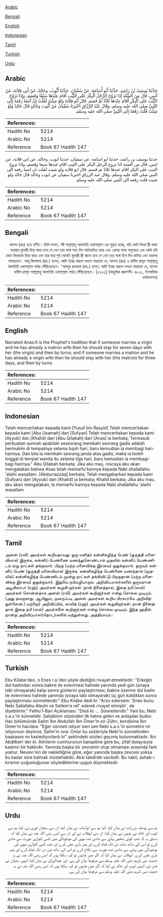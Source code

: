 [Arabic](#arabic)

[Bengali](#bengali)

[English](#english)

[Indonesian](#indonesian)

[Tamil](#tamil)

[Turkish](#turkish)

[Urdu](#urdu)

## Arabic


<div dir="rtl" lang="ar" style={{fontSize:'larger',backgroundColor:'#f8f9fa',padding:20}}>
حَدَّثَنَا يُوسُفُ بْنُ رَاشِدٍ، حَدَّثَنَا أَبُو أُسَامَةَ، عَنْ سُفْيَانَ، حَدَّثَنَا أَيُّوبُ، وَخَالِدٌ، عَنْ أَبِي قِلاَبَةَ، عَنْ أَنَسٍ، قَالَ مِنَ السُّنَّةِ إِذَا تَزَوَّجَ الرَّجُلُ الْبِكْرَ عَلَى الثَّيِّبِ أَقَامَ عِنْدَهَا سَبْعًا وَقَسَمَ، وَإِذَا تَزَوَّجَ الثَّيِّبَ عَلَى الْبِكْرِ أَقَامَ عِنْدَهَا ثَلاَثًا ثُمَّ قَسَمَ‏.‏ قَالَ أَبُو قِلاَبَةَ وَلَوْ شِئْتُ لَقُلْتُ إِنَّ أَنَسًا رَفَعَهُ إِلَى النَّبِيِّ صلى الله عليه وسلم‏.‏ وَقَالَ عَبْدُ الرَّزَّاقِ أَخْبَرَنَا سُفْيَانُ عَنْ أَيُّوبَ وَخَالِدٍ قَالَ خَالِدٌ وَلَوْ شِئْتُ قُلْتُ رَفَعَهُ إِلَى النَّبِيِّ صلى الله عليه وسلم‏.‏
</div>
<div style={{backgroundColor:'#f8f9fa',padding:20, marginBottom: 10}}><table> <thead> <tr> <th>References:</th> <th></th> </tr> </thead> <tbody><tr><td>Hadith No</td><td>5214</td></tr><tr><td>Arabic No</td><td>5214</td></tr><tr><td>Reference</td><td>Book 67 Hadith 147</td></tr></tbody></table></div>


<div dir="rtl" lang="ar" style={{fontSize:'larger',backgroundColor:'#f8f9fa',padding:20}}>
حدثنا يوسف بن راشد، حدثنا ابو اسامة، عن سفيان، حدثنا ايوب، وخالد، عن ابي قلابة، عن انس، قال من السنة اذا تزوج الرجل البكر على الثيب اقام عندها سبعا وقسم، واذا تزوج الثيب على البكر اقام عندها ثلاثا ثم قسم. قال ابو قلابة ولو شيت لقلت ان انسا رفعه الى النبي صلى الله عليه وسلم. وقال عبد الرزاق اخبرنا سفيان عن ايوب وخالد قال خالد ولو شيت قلت رفعه الى النبي صلى الله عليه وسلم
</div>
<div style={{backgroundColor:'#f8f9fa',padding:20, marginBottom: 10}}><table> <thead> <tr> <th>References:</th> <th></th> </tr> </thead> <tbody><tr><td>Hadith No</td><td>5214</td></tr><tr><td>Arabic No</td><td>5214</td></tr><tr><td>Reference</td><td>Book 67 Hadith 147</td></tr></tbody></table></div>

## Bengali


<div dir="rtl" lang="bn" style={{fontSize:'larger',backgroundColor:'#f8f9fa',padding:20}}>
আনাস (রাঃ) হতে বর্ণিত। তিনি বলেন, নবী সাল্লাল্লাহু আলাইহি ওয়াসাল্লাম-এর সুন্নাত হচ্ছে, যদি কেউ বিধবা স্ত্রী থাকা অবস্থায় কুমারী বিয়ে করে তবে সে যেন তার সঙ্গে সাত দিন অতিবাহিত করে এবং এরপর পালা অনুসারে এবং কেউ যদি কোন বিধবাকে বিয়ে করে এবং তার ঘরে পূর্ব থেকেই কুমারী স্ত্রী থাকে তবে সে যেন তার সঙ্গে তিন দিন কাটায় এবং তারপর পালাক্রমে। আবূ কিলাবাহ (রহ.) বলেন, আমি ইচ্ছে করলে বলতে পারতাম যে, আনাস (রাঃ) এ হাদীস রাসূল সাল্লাল্লাহু আলাইহি ওয়াসাল্লাম পর্যন্ত পৌঁছিয়েছেন। ‘আবদুর রাযযাক (রহ.) বলেন, আমি ইচ্ছে করলে বলতে পারতাম যে, খালেদ হাদীস রাসূল সাল্লাল্লাহু আলাইহি ওয়াসাল্লাম পর্যন্ত পৌঁছিয়েছেন। [৫২১৩] (আধুনিক প্রকাশনী- ৪৮৩১, ইসলামিক ফাউন্ডেশন)
</div>
<div style={{backgroundColor:'#f8f9fa',padding:20, marginBottom: 10}}><table> <thead> <tr> <th>References:</th> <th></th> </tr> </thead> <tbody><tr><td>Hadith No</td><td>5214</td></tr><tr><td>Arabic No</td><td>5214</td></tr><tr><td>Reference</td><td>Book 67 Hadith 147</td></tr></tbody></table></div>

## English


<div dir="ltr" lang="en" style={{fontSize:'larger',backgroundColor:'#f8f9fa',padding:20}}>
Narrated Anas:It is the Prophet's tradition that if someone marries a virgin and he has already a matron wife then he should stay for seven days with her (the virgin) and then by turns; and if someone marries a matron and he has already a virgin wife then he should stay with her (the matron) for three days, and then by turns
</div>
<div style={{backgroundColor:'#f8f9fa',padding:20, marginBottom: 10}}><table> <thead> <tr> <th>References:</th> <th></th> </tr> </thead> <tbody><tr><td>Hadith No</td><td>5214</td></tr><tr><td>Arabic No</td><td>5214</td></tr><tr><td>Reference</td><td>Book 67 Hadith 147</td></tr></tbody></table></div>

## Indonesian


<div dir="ltr" lang="id" style={{fontSize:'larger',backgroundColor:'#f8f9fa',padding:20}}>
Telah menceritakan kepada kami [Yusuf bin Rasyid] Telah menceritakan kepada kami [Abu Usamah] dari [Sufyan] Telah menceritakan kepada kami [Ayyub] dan [Khalid] dari [Abu Qilabah] dari [Anas] ia berkata; Termasuk perbuatan sunnah apabilah seseorang menikahi seorang gadis adalah bermukim di tempatnya selama tujuh hari, baru kemudian ia membagi hari-harinya. Dan bila ia menikahi seorang janda atas gadis, maka ia boleh tinggal di tempat wanita itu selama tiga hari, baru kemudian ia membagi-bagi harinya." Abu Qilabah berkata; Jika aku mau, niscaya aku akan mengatakan bahwa Anas telah memarfu'kannya kepada Nabi shallallahu 'alaihi wasallam. [Abdurrazzaq] berkata; Telah mengabarkan kepada kami [Sufyan] dari [Ayyub] dan [Khalid] ia berkata; Khalid berkata; Jika aku mau, aku akan mengatakan; Ia memarfu'kannya kepada Nabi shallallahu 'alaihi wasallam
</div>
<div style={{backgroundColor:'#f8f9fa',padding:20, marginBottom: 10}}><table> <thead> <tr> <th>References:</th> <th></th> </tr> </thead> <tbody><tr><td>Hadith No</td><td>5214</td></tr><tr><td>Arabic No</td><td>5214</td></tr><tr><td>Reference</td><td>Book 67 Hadith 147</td></tr></tbody></table></div>

## Tamil


<div dir="ltr" lang="ta" style={{fontSize:'larger',backgroundColor:'#f8f9fa',padding:20}}>
அனஸ் (ரலி) அவர்கள் கூறியதாவது: ஒரு மனிதர் கன்னிகழிந்த பெண் (ஒருத்தி மனைவியாக) இருக்க, கன்னிப் பெண்ணை மணந்துகொண்டால் முதலில் கன்னிப் பெண்ணிடம் ஏழு நாட்கள் தங்குவார். பிறகு (மற்ற மனைவிக்கு இரவை) ஒதுக்குவார். ஒருவர் கன்னிப் பெண் (ஒருத்தி மனைவியாக) இருக்க, கன்னிகழிந்த பெண்ணை மணந்தால் (முதலில்) கன்னிகழிந்த பெண்ணிடம் மூன்று நாட்கள் தங்கிவிட்டு பிறகுதான் (மற்ற மனைவிக்கு இரவை) ஒதுக்குவார். இதுவே நபிவழியாகும். அறிவிப்பாளர்களில் ஒருவரான அபூகிலாபா (ரஹ்) அவர்கள் கூறுகி றார்கள்: நான் நினைத்தால், இதை நபி (ஸல்) அவர்கள் சொன்னதாக அனஸ் (ரலி) அவர்கள் கூறினார்கள் என்று சொல்ல முடியும். (அது தவறாகாது. ஆயினும், முறைப்படி அனஸ் அவர்கள் கூறிய பிரகாரமே அறிவித்துள்ளேன்.) மற்றோர் அறிவிப்பில், காலித் (ரஹ்) அவர்கள் கூறுகிறார்கள்: நான் நினைத்தால் இதை நபி (ஸல்) அவர்களே கூறினார்கள் என்று சொல்ல முடியும். இந்த ஹதீஸ் நான்கு அறிவிப்பாளர்தொடர்களில் வந்துள்ளது. அத்தியாயம் :
</div>
<div style={{backgroundColor:'#f8f9fa',padding:20, marginBottom: 10}}><table> <thead> <tr> <th>References:</th> <th></th> </tr> </thead> <tbody><tr><td>Hadith No</td><td>5214</td></tr><tr><td>Arabic No</td><td>5214</td></tr><tr><td>Reference</td><td>Book 67 Hadith 147</td></tr></tbody></table></div>

## Turkish


<div dir="ltr" lang="tr" style={{fontSize:'larger',backgroundColor:'#f8f9fa',padding:20}}>
Ebu Kilabe'den, o Enes r.a.'den şöyle dediğini rivayet etmektedir: "Erkeğin dul kadından sonra bakire ile evlenmesi halinde yanında yedi gün (sıraya tabi olmayarak) kalıp sonra günlerini paylaştırması, bakire üzerine dul kadın ile evlenmesi halinde yanında (sıraya tabi olmayarak) üç gün kaldıktan sonra paylaştırması sünnetlendir." Ebu Kılabe dedi ki: "Arzu edersem: 'Enes bunu Nebi Sallallahu Aleyhi ve Sellem'e ref' ederek rivayet etmiştir', de diyebilirim." Fethu'l-Bari Açıklaması: "Dedi ki: ... Sünnetlendir." Yani bu, Nebi s.a.v.'in sünnetidir. Sahabinin sözünden ilk hatıra gelen ve anlaşılan budur. Hac bölümünde Salim İbn Abdullah İbn Ömer'in ez-Zührı, kendisine İbn Ömer'in hacılara: "Eğer sünneti istiyor isen sen Nebi s.a.v.'in sünnetini mi istiyorsun deyince, Salim'in ona: Onlar bu sözleriyle Nebi'in sünnetinden başkasını mı kastediyorlardı ki" şeklindeki sözleri geçmiş bulunmaktadır. İbn Abdilberr der ki: Alimlerin cumhurunun kanaatine göre bu, zifaf dolayısıyla kadının bir hakkıdır. Yanında başka bir zevcenin olup olmaması arasında fark yoktur. Nevevı'nin de nakletliğine göre, eğer yanında başka zevcesi yoksa bu kadar süre kalmak müstehabdır. Aksi takdirde vacibdir. Bu nakil, ashab-ı kiramın çoğunluğunun söylediklerine uygun düşmektedir
</div>
<div style={{backgroundColor:'#f8f9fa',padding:20, marginBottom: 10}}><table> <thead> <tr> <th>References:</th> <th></th> </tr> </thead> <tbody><tr><td>Hadith No</td><td>5214</td></tr><tr><td>Arabic No</td><td>5214</td></tr><tr><td>Reference</td><td>Book 67 Hadith 147</td></tr></tbody></table></div>

## Urdu


<div dir="rtl" lang="ur" style={{fontSize:'larger',backgroundColor:'#f8f9fa',padding:20}}>
ہم سے یوسف بن راشد نے بیان کیا، کہا ہم سے ابواسامہ نے بیان کیا، ان سے سفیان ثوری نے، کہا ہم سے ایوب اور خالد نے دونوں نے بیان کیا، ان سے ابوقلابہ نے اور ان سے انس رضی اللہ عنہ نے بیان کیا کہ دستور یہ کہ جب کوئی شخص پہلے سے شادی شدہ بیوی کی موجودگی میں کسی کنواری عورت سے شادی کرے تو اس کے ساتھ سات دن تک قیام کرے اور پھر باری مقرر کرے اور جب کسی کنواری بیوی کی موجودگی میں پہلے سے شادی شدہ عورت سے نکاح کرے تو اس کے ساتھ تین دن تک قیام کرے اور پھر باری مقرر کرے۔ ابوقلابہ نے بیان کیا کہ اگر میں چاہوں تو کہہ سکتا ہوں کہ انس رضی اللہ عنہ نے یہ حدیث نبی کریم صلی اللہ علیہ وسلم سے مرفوعاً بیان کی ہے۔ اور عبدالرزاق نے بیان کیا، انہیں سفیان نے خبر دی، انہیں ایوب اور خالد نے کہا کہ اگر میں چاہوں تو کہہ سکتا ہوں کہ انس رضی اللہ عنہ نے یہ حدیث نبی کریم صلی اللہ علیہ وسلم سے مرفوعاً بیان کی ہے۔
</div>
<div style={{backgroundColor:'#f8f9fa',padding:20, marginBottom: 10}}><table> <thead> <tr> <th>References:</th> <th></th> </tr> </thead> <tbody><tr><td>Hadith No</td><td>5214</td></tr><tr><td>Arabic No</td><td>5214</td></tr><tr><td>Reference</td><td>Book 67 Hadith 147</td></tr></tbody></table></div>